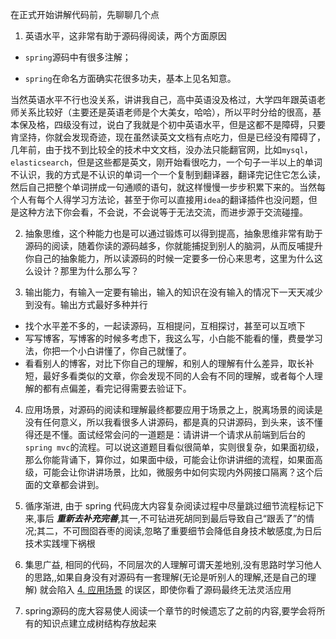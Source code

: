 在正式开始讲解代码前，先聊聊几个点

1. 英语水平，这非常有助于源码得阅读，两个方面原因

+ `spring`源码中有很多注解；

+ `spring`在命名方面确实花很多功夫，基本上见名知意。

当然英语水平不行也没关系，讲讲我自己，高中英语没及格过，大学四年跟英语老师关系比较好（主要还是英语老师是个大美女，哈哈），所以平时分给的很高，基本保及格，四级没有过，说白了我就是个初中英语水平，但是这都不是障碍，只要肯坚持，你就会发现奇迹，现在虽然读英文文档有点吃力，但是已经没有障碍了，几年前，由于找不到比较全的技术中文文档，没办法只能翻官网，比如`mysql`，`elasticsearch`，但是这些都是英文，刚开始看很吃力，一个句子一半以上的单词不认识，我的方式是不认识的单词一个一个复制到翻译器，翻译完记住它怎么读，然后自己把整个单词拼成一句通顺的语句，就这样慢慢一步步积累下来的。当然每个人有每个人得学习方法论，甚至于你可以直接用`idea`的翻译插件也没问题，但是这种方法下你会看，不会说，不会说等于无法交流，而进步源于交流碰撞。

2. 抽象思维，这个种能力也是可以通过锻炼可以得到提高，抽象思维非常有助于源码的阅读，随着你读的源码越多，你就能捕捉到别人的脑洞，从而反哺提升你自己的抽象能力，所以读源码的时候一定要多一份心来思考，这里为什么这么设计？那里为什么那么写？

3. 输出能力，有输入一定要有输出，输入的知识在没有输入的情况下一天天减少到没有。输出方式最好多种并行

+ 找个水平差不多的，一起读源码，互相提问，互相探讨，甚至可以互喷下
+ 写写博客，写博客的时候多考虑下，我这么写，小白能不能看的懂，费曼学习法，你把一个小白讲懂了，你自己就懂了。
+ 看看别人的博客，对比下你自己的理解，和别人的理解有什么差异，取长补短，最好多看类似的文章，你会发现不同的人会有不同的理解，或者每个人理解的都有点偏差，看完记得需要去验证下。

4. 应用场景，对源码的阅读和理解最终都要应用于场景之上，脱离场景的阅读是没有任何意义，所以我看很多人讲源码，都是真的只讲源码，到头来，该不懂得还是不懂。面试经常会问的一道题是：请讲讲一个请求从前端到后台的`spring mvc`的流程。可以说这道题目看似很简单，实则很复杂，如果面初级，那么你能背诵下，算你过，如果面中级，可能会让你讲讲细的流程，如果面高级，可能会让你讲讲场景，比如，微服务中如何实现内外网接口隔离？这个后面的文章都会讲到。

5. 循序渐进, 由于 spring 代码庞大内容复杂阅读过程中尽量跳过细节流程标记下来,事后 ***重新去补充完善***,其一,不可钻进死胡同到最后导致自己“跟丢了”的情况;其二，不可囫囵吞枣的阅读,忽略了重要细节会降低自身技术敏感度,为日后技术实践埋下祸根

6. 集思广益, 相同的代码，不同层次的人理解可谓天差地别,没有思路时学习他人的思路,,如果自身没有对源码有一套理解(无论是听别人的理解,还是自己的理解) 就会陷入 [4. 应用场景](#4) 的误区，即使你看了源码最终无法灵活应用

7. spring源码的庞大容易使人阅读一个章节的时候遗忘了之前的内容,要学会将所有的知识点建立成树结构存放起来